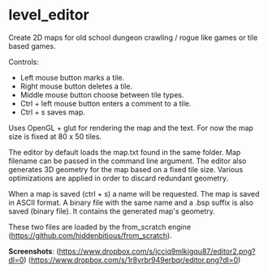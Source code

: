 level_editor
============

Create 2D maps for old school dungeon crawling / rogue like games or tile based games.

Controls:
- Left mouse button marks a tile.
- Right mouse button deletes a tile.
- Middle mouse button choose between tile types.
- Ctrl + left mouse button enters a comment to a tile.
- Ctrl + s saves map.

Uses OpenGL + glut for rendering the map and the text. For now the map size is fixed at 80 x 50 tiles.

The editor by default loads the map.txt found in the same folder. Map filename can be passed in the command line argument.
The editor also generates 3D geometry for the map based on a fixed tile size. Various optimizations are applied in order to discard redundant geometry.

When a map is saved (ctrl + s) a name will be requested. The map is saved in ASCII format. A binary file with the same name and a .bsp suffix is also saved (binary file).
It contains the generated map's geometry.

These two files are loaded by the from_scratch engine (https://github.com/hiddenbitious/from_scratch).

**Screenshots**: (https://www.dropbox.com/s/jcciq9mlkigqu87/editor2.png?dl=0) (https://www.dropbox.com/s/1r8yrbr949erbqr/editor.png?dl=0)
